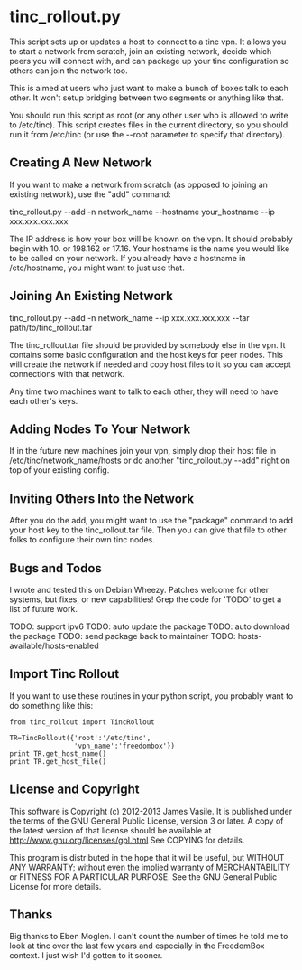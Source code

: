 
tinc_rollout.py
============

This script sets up or updates a host to connect to a tinc vpn.  It
allows you to start a network from scratch, join an existing network,
decide which peers you will connect with, and can package up your tinc
configuration so others can join the network too.

This is aimed at users who just want to make a bunch of boxes talk to
each other.  It won't setup bridging between two segments or anything
like that.

You should run this script as root (or any other user who is allowed
to write to /etc/tinc).  This script creates files in the current
directory, so you should run it from /etc/tinc (or use the --root
parameter to specify that directory).

Creating A New Network
----------------------

If you want to make a network from scratch (as opposed to joining an
existing network), use the "add" command:

tinc_rollout.py --add -n network_name --hostname your_hostname --ip xxx.xxx.xxx.xxx

The IP address is how your box will be known on the vpn.  It should
probably begin with 10. or 198.162 or 17.16.  Your hostname is the
name you would like to be called on your network.  If you already have
a hostname in /etc/hostname, you might want to just use that.

Joining An Existing Network
---------------------------

tinc_rollout.py --add -n network_name --ip xxx.xxx.xxx.xxx --tar path/to/tinc_rollout.tar

The tinc_rollout.tar file should be provided by somebody else in the
vpn.  It contains some basic configuration and the host keys for peer
nodes.  This will create the network if needed and copy host files to
it so you can accept connections with that network.

Any time two machines want to talk to each other, they will need to
have each other's keys.

Adding Nodes To Your Network
----------------------------

If in the future new machines join your vpn, simply drop their
host file in /etc/tinc/network_name/hosts or do another "tinc_rollout.py
--add" right on top of your existing config.

Inviting Others Into the Network
--------------------------------

After you do the add, you might want to use the "package" command
to add your host key to the tinc_rollout.tar file.  Then you can give
that file to other folks to configure their own tinc nodes.


Bugs and Todos
--------------

I wrote and tested this on Debian Wheezy.  Patches welcome for other
systems, but fixes, or new capabilities!  Grep the code for 'TODO' to
get a list of future work.

TODO: support ipv6
TODO: auto update the package
TODO: auto download the package
TODO: send package back to maintainer
TODO: hosts-available/hosts-enabled

Import Tinc Rollout
-------------------

If you want to use these routines in your python script, you probably
want to do something like this:

    from tinc_rollout import TincRollout

    TR=TincRollout({'root':'/etc/tinc',
                    'vpn_name':'freedombox'})
    print TR.get_host_name()
    print TR.get_host_file()



License and Copyright
---------------------

This software is Copyright (c) 2012-2013 James Vasile.  It is
published under the terms of the GNU General Public License, version 3
or later.  A copy of the latest version of that license should be
available at http://www.gnu.org/licenses/gpl.html See COPYING for
details.

This program is distributed in the hope that it will be useful, but
WITHOUT ANY WARRANTY; without even the implied warranty of
MERCHANTABILITY or FITNESS FOR A PARTICULAR PURPOSE.  See the GNU
General Public License for more details.

Thanks
------

Big thanks to Eben Moglen.  I can't count the number of times he told
me to look at tinc over the last few years and especially in the
FreedomBox context.  I just wish I'd gotten to it sooner.
